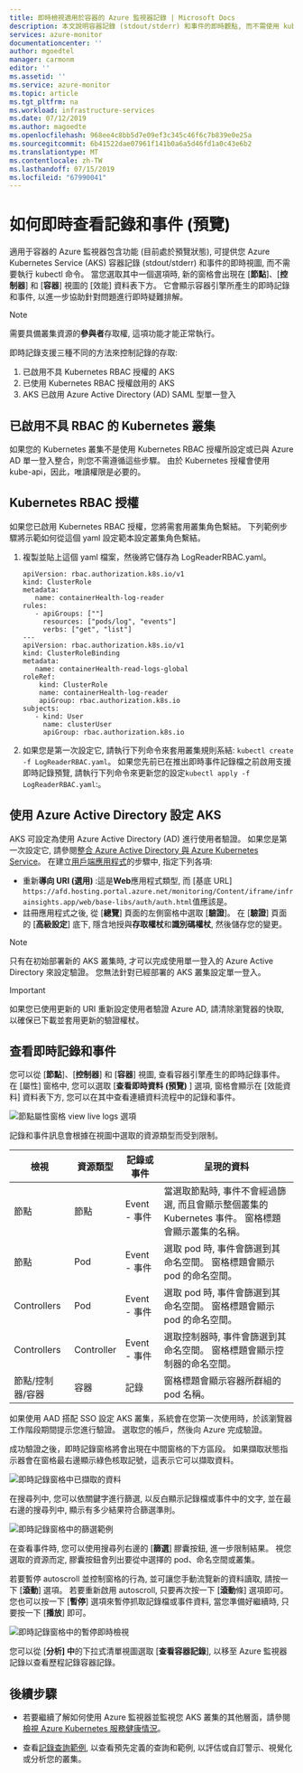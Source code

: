 ```yaml
---
title: 即時檢視適用於容器的 Azure 監視器記錄 | Microsoft Docs
description: 本文說明容器記錄 (stdout/stderr) 和事件的即時觀點, 而不需使用 kubectl 與容器的 Azure 監視器。
services: azure-monitor
documentationcenter: ''
author: mgoedtel
manager: carmonm
editor: ''
ms.assetid: ''
ms.service: azure-monitor
ms.topic: article
ms.tgt_pltfrm: na
ms.workload: infrastructure-services
ms.date: 07/12/2019
ms.author: magoedte
ms.openlocfilehash: 968ee4c8bb5d7e09ef3c345c46f6c7b839e0e25a
ms.sourcegitcommit: 6b41522dae07961f141b0a6a5d46fd1a0c43e6b2
ms.translationtype: MT
ms.contentlocale: zh-TW
ms.lasthandoff: 07/15/2019
ms.locfileid: "67990041"
---
```

# <a name="how-to-view-logs-and-events-in-real-time-preview"></a>如何即時查看記錄和事件 (預覽)
適用于容器的 Azure 監視器包含功能 (目前處於預覽狀態), 可提供您 Azure Kubernetes Service (AKS) 容器記錄 (stdout/stderr) 和事件的即時視圖, 而不需要執行 kubectl 命令。 當您選取其中一個選項時, 新的窗格會出現在 [**節點**]、[**控制器**] 和 [**容器**] 視圖的 [效能] 資料表下方。 它會顯示容器引擎所產生的即時記錄和事件, 以進一步協助針對問題進行即時疑難排解。

>[!NOTE]
>需要具備叢集資源的**參與者**存取權, 這項功能才能正常執行。
>

即時記錄支援三種不同的方法來控制記錄的存取:

1. 已啟用不具 Kubernetes RBAC 授權的 AKS
2. 已使用 Kubernetes RBAC 授權啟用的 AKS
3. AKS 已啟用 Azure Active Directory (AD) SAML 型單一登入

## <a name="kubernetes-cluster-without-rbac-enabled"></a>已啟用不具 RBAC 的 Kubernetes 叢集
 
如果您的 Kubernetes 叢集不是使用 Kubernetes RBAC 授權所設定或已與 Azure AD 單一登入整合，則您不需遵循這些步驟。 由於 Kubernetes 授權會使用 kube-api，因此，唯讀權限是必要的。

## <a name="kubernetes-rbac-authorization"></a>Kubernetes RBAC 授權
如果您已啟用 Kubernetes RBAC 授權，您將需套用叢集角色繫結。 下列範例步驟將示範如何從這個 yaml 設定範本設定叢集角色繫結。 

1. 複製並貼上這個 yaml 檔案，然後將它儲存為 LogReaderRBAC.yaml。  

    ```
    apiVersion: rbac.authorization.k8s.io/v1 
    kind: ClusterRole 
    metadata: 
       name: containerHealth-log-reader 
    rules: 
       - apiGroups: [""] 
         resources: ["pods/log", "events"] 
         verbs: ["get", "list"]  
    --- 
    apiVersion: rbac.authorization.k8s.io/v1 
    kind: ClusterRoleBinding 
    metadata: 
       name: containerHealth-read-logs-global 
    roleRef: 
        kind: ClusterRole 
        name: containerHealth-log-reader 
        apiGroup: rbac.authorization.k8s.io 
    subjects: 
       - kind: User 
         name: clusterUser 
         apiGroup: rbac.authorization.k8s.io
    ```

2. 如果您是第一次設定它, 請執行下列命令來套用叢集規則系結: `kubectl create -f LogReaderRBAC.yaml`。 如果您先前已在推出即時事件記錄檔之前啟用支援即時記錄預覽, 請執行下列命令來更新您的設定`kubectl apply -f LogReaderRBAC.yaml`:。

## <a name="configure-aks-with-azure-active-directory"></a>使用 Azure Active Directory 設定 AKS

AKS 可設定為使用 Azure Active Directory (AD) 進行使用者驗證。 如果您是第一次設定它, 請參閱[整合 Azure Active Directory 與 Azure Kubernetes Service](../../aks/azure-ad-integration.md)。 在建立[用戶端應用程式](../../aks/azure-ad-integration.md#create-the-client-application)的步驟中, 指定下列各項:

- 重新**導向 URI (選用)** :這是**Web**應用程式類型, 而 [基底 URL] `https://afd.hosting.portal.azure.net/monitoring/Content/iframe/infrainsights.app/web/base-libs/auth/auth.html`值應該是。
- 註冊應用程式之後, 從 [**總覽**] 頁面的左側窗格中選取 [**驗證**]。 在 [**驗證**] 頁面的 [**高級設定**] 底下, 隱含地授與**存取權杖**和**識別碼權杖**, 然後儲存您的變更。

>[!NOTE]
>只有在初始部署新的 AKS 叢集時, 才可以完成使用單一登入的 Azure Active Directory 來設定驗證。 您無法針對已經部署的 AKS 叢集設定單一登入。
  
>[!IMPORTANT]
>如果您已使用更新的 URI 重新設定使用者驗證 Azure AD, 請清除瀏覽器的快取, 以確保已下載並套用更新的驗證權杖。   

## <a name="view-live-logs-and-events"></a>查看即時記錄和事件

您可以從 [**節點**]、[**控制器**] 和 [**容器**] 視圖, 查看容器引擎產生的即時記錄事件。 在 [屬性] 窗格中, 您可以選取 [**查看即時資料 (預覽)** ] 選項, 窗格會顯示在 [效能資料] 資料表下方, 您可以在其中查看連續資料流程中的記錄和事件。

![節點屬性窗格 view live logs 選項](./media/container-insights-live-logs/node-properties-live-logs-01.png)  

記錄和事件訊息會根據在視圖中選取的資源類型而受到限制。

| 檢視 | 資源類型 | 記錄或事件 | 呈現的資料 |
|------|---------------|--------------|----------------|
| 節點 | 節點 | Event - 事件 | 當選取節點時, 事件不會經過篩選, 而且會顯示整個叢集的 Kubernetes 事件。 窗格標題會顯示叢集的名稱。 |
| 節點 | Pod | Event - 事件 | 選取 pod 時, 事件會篩選到其命名空間。 窗格標題會顯示 pod 的命名空間。 | 
| Controllers | Pod | Event - 事件 | 選取 pod 時, 事件會篩選到其命名空間。 窗格標題會顯示 pod 的命名空間。 |
| Controllers | Controller | Event - 事件 | 選取控制器時, 事件會篩選到其命名空間。 窗格標題會顯示控制器的命名空間。 |
| 節點/控制器/容器 | 容器 | 記錄 | 窗格標題會顯示容器所群組的 pod 名稱。 |

如果使用 AAD 搭配 SSO 設定 AKS 叢集，系統會在您第一次使用時，於該瀏覽器工作階段期間提示您進行驗證。 選取您的帳戶，然後向 Azure 完成驗證。  

成功驗證之後，即時記錄窗格將會出現在中間窗格的下方區段。 如果擷取狀態指示器會在窗格最右邊顯示綠色核取記號，這表示它可以擷取資料。
    
  ![即時記錄窗格中已擷取的資料](./media/container-insights-live-logs/live-logs-pane-01.png)  

在搜尋列中, 您可以依關鍵字進行篩選, 以反白顯示記錄檔或事件中的文字, 並在最右邊的搜尋列中, 顯示有多少結果符合篩選準則。

  ![即時記錄窗格中的篩選範例](./media/container-insights-live-logs/live-logs-pane-filter-example-01.png)

在查看事件時, 您可以使用搜尋列右邊的 [**篩選**] 膠囊按鈕, 進一步限制結果。 視您選取的資源而定, 膠囊按鈕會列出要從中選擇的 pod、命名空間或叢集。  

若要暫停 autoscroll 並控制窗格的行為, 並可讓您手動流覽新的資料讀取, 請按一下 [**滾動**] 選項。 若要重新啟用 autoscroll, 只要再次按一下 [**滾動**條] 選項即可。 您也可以按一下 [**暫停**] 選項來暫停抓取記錄檔或事件資料, 當您準備好繼續時, 只要按一下 [**播放**] 即可。  

![即時記錄窗格中的暫停即時檢視](./media/container-insights-live-logs/live-logs-pane-pause-01.png)

您可以從 [**分析] 中**的下拉式清單視圖選取 [**查看容器記錄**], 以移至 Azure 監視器記錄以查看歷程記錄容器記錄。

## <a name="next-steps"></a>後續步驟

- 若要繼續了解如何使用 Azure 監視器並監視您 AKS 叢集的其他層面，請參閱[檢視 Azure Kubernetes 服務健康情況](container-insights-analyze.md)。

- 查看[記錄查詢範例](container-insights-log-search.md#search-logs-to-analyze-data), 以查看預先定義的查詢和範例, 以評估或自訂警示、視覺化或分析您的叢集。

